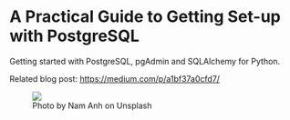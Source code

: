 # A Practical Guide to Getting Set-up with PostgreSQL

Getting started with PostgreSQL, pgAdmin and SQLAlchemy for Python.

Related blog post: https://medium.com/p/a1bf37a0cfd7/
<figure>
  <img src=https://cdn-images-1.medium.com/max/2600/0*Lc1LSNIN1prMH0vS>
  <figcaption>Photo by Nam Anh on Unsplash</figcaption>
</figure>
